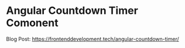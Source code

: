 # Angular Countdown Timer Comonent

Blog Post: https://frontenddevelopment.tech/angular-countdown-timer/
